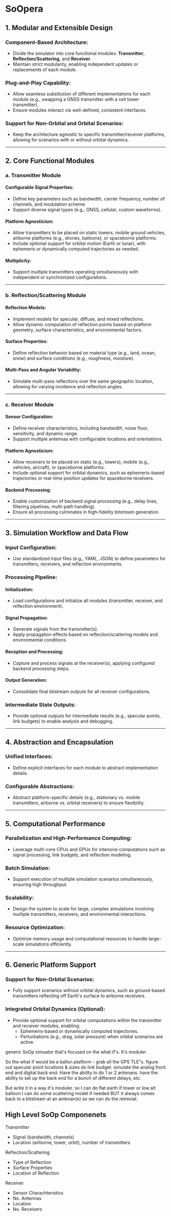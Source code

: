 # SoOpera

## 1. Modular and Extensible Design

### Component-Based Architecture:
- Divide the simulator into core functional modules: **Transmitter**, **Reflection/Scattering**, and **Receiver**.
- Maintain strict modularity, enabling independent updates or replacements of each module.

### Plug-and-Play Capability:
- Allow seamless substitution of different implementations for each module (e.g., swapping a GNSS transmitter with a cell tower transmitter).
- Ensure modules interact via well-defined, consistent interfaces.

### Support for Non-Orbital and Orbital Scenarios:
- Keep the architecture agnostic to specific transmitter/receiver platforms, allowing for scenarios with or without orbital dynamics.

---

## 2. Core Functional Modules

### a. Transmitter Module

#### Configurable Signal Properties:
- Define key parameters such as bandwidth, carrier frequency, number of channels, and modulation scheme.
- Support diverse signal types (e.g., GNSS, cellular, custom waveforms).

#### Platform Agnosticism:
- Allow transmitters to be placed on static towers, mobile ground vehicles, airborne platforms (e.g., drones, balloons), or spaceborne platforms.
- Include optional support for orbital motion (Earth or lunar), with ephemeris or dynamically computed trajectories as needed.

#### Multiplicity:
- Support multiple transmitters operating simultaneously with independent or synchronized configurations.

---

### b. Reflection/Scattering Module

#### Reflection Models:
- Implement models for specular, diffuse, and mixed reflections.
- Allow dynamic computation of reflection points based on platform geometry, surface characteristics, and environmental factors.

#### Surface Properties:
- Define reflection behavior based on material type (e.g., land, ocean, snow) and surface conditions (e.g., roughness, moisture).

#### Multi-Pass and Angular Variability:
- Simulate multi-pass reflections over the same geographic location, allowing for varying incidence and reflection angles.

---

### c. Receiver Module

#### Sensor Configuration:
- Define receiver characteristics, including bandwidth, noise floor, sensitivity, and dynamic range.
- Support multiple antennas with configurable locations and orientations.

#### Platform Agnosticism:
- Allow receivers to be placed on static (e.g., towers), mobile (e.g., vehicles, aircraft), or spaceborne platforms.
- Include optional support for orbital dynamics, such as ephemeris-based trajectories or real-time position updates for spaceborne receivers.

#### Backend Processing:
- Enable customization of backend signal processing (e.g., delay lines, filtering pipelines, multi-path handling).
- Ensure all processing culminates in high-fidelity bitstream generation.

---

## 3. Simulation Workflow and Data Flow

### Input Configuration:
- Use standardized input files (e.g., YAML, JSON) to define parameters for transmitters, receivers, and reflection environments.

### Processing Pipeline:

#### Initialization:
- Load configurations and initialize all modules (transmitter, receiver, and reflection environment).

#### Signal Propagation:
- Generate signals from the transmitter(s).
- Apply propagation effects based on reflection/scattering models and environmental conditions.

#### Reception and Processing:
- Capture and process signals at the receiver(s), applying configured backend processing steps.

#### Output Generation:
- Consolidate final bitstream outputs for all receiver configurations.

### Intermediate State Outputs:
- Provide optional outputs for intermediate results (e.g., specular points, link budgets) to enable analysis and debugging.

---

## 4. Abstraction and Encapsulation

### Unified Interfaces:
- Define explicit interfaces for each module to abstract implementation details.

### Configurable Abstractions:
- Abstract platform-specific details (e.g., stationary vs. mobile transmitters, airborne vs. orbital receivers) to ensure flexibility.

---

## 5. Computational Performance

### Parallelization and High-Performance Computing:
- Leverage multi-core CPUs and GPUs for intensive computations such as signal processing, link budgets, and reflection modeling.

### Batch Simulation:
- Support execution of multiple simulation scenarios simultaneously, ensuring high throughput.

### Scalability:
- Design the system to scale for large, complex simulations involving multiple transmitters, receivers, and environmental interactions.

### Resource Optimization:
- Optimize memory usage and computational resources to handle large-scale simulations efficiently.

---

## 6. Generic Platform Support

### Support for Non-Orbital Scenarios:
- Fully support scenarios without orbital dynamics, such as ground-based transmitters reflecting off Earth's surface to airborne receivers.

### Integrated Orbital Dynamics (Optional):
- Provide optional support for orbital computations within the transmitter and receiver modules, enabling:
  - Ephemeris-based or dynamically computed trajectories.
  - Perturbations (e.g., drag, solar pressure) when orbital scenarios are active.



generic SoOp simuator that's focused on the what if's. It's moduler

So the what if would be a ballon platform - grab all the GPS TLE"s. 
figure out specular point locations & sizes
do link budget.
simulate the analog front end and digital back end. 
Have the ability to do 1 or 2 antenans. 
have the ability to set up the back end for a bunch of different delays, etc.

But write it in a way it's moduler. 
so I can do flat earth if tower or low alt balloon
I can do some scattering model if needed
BUT it always comes back to a bitstream at an antenan(s) so we can do the retrevial.

## High Level SoOp Componenets
Transmitter
- Signal (bandwidth, channels)
- Location (airborne, tower, orbit), number of transmitters

Reflection/Scattering
- Type of Reflection
- Surface Properties
- Location of Reflection

Receiver
- Sensor Charachteristics
- No. Antennas
- Location
- No. Receivers
